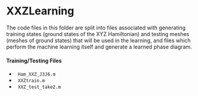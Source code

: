 # XXZLearning

The code files in this folder are split into files associated with generating training states (ground states of the XYZ Hamiltonian) and testing meshes (meshes of ground
states) that will be used in the learning, and files which perform the machine learning itself and generate a learned phase diagram.

#### Training/Testing Files
<ul>
  <li> <code> Ham_XXZ_J3J6.m </code> </li>
  <li> <code> XXZtrain.m  </code> </li>
  <li> <code> XXZ_test_take2.m  </code> </li>
</ul>


